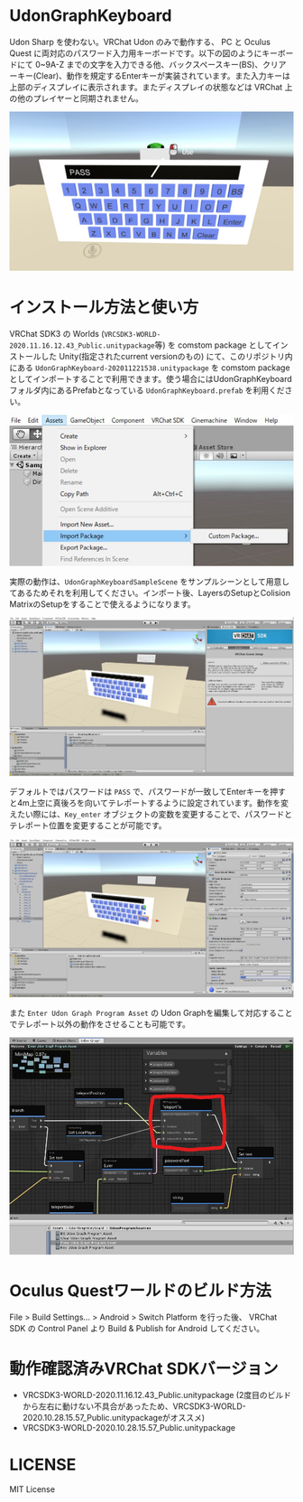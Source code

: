 # UdonGraphKeyboard
Udon Sharp を使わない。VRChat Udon のみで動作する、 PC と Oculus Quest に両対応のパスワード入力用キーボードです。以下の図のようにキーボードにて 0~9A-Z までの文字を入力できる他、バックスペースキー(BS)、クリアーキー(Clear)、動作を規定するEnterキーが実装されています。また入力キーは上部のディスプレイに表示されます。またディスプレイの状態などは VRChat 上の他のプレイヤーと同期されません。

![動作イメージ](./images/0.jpg)

# インストール方法と使い方
VRChat SDK3 の Worlds (`VRCSDK3-WORLD-2020.11.16.12.43_Public.unitypackage`等) を comstom package としてインストールした Unity(指定されたcurrent versionのもの) にて、このリポジトリ内にある `UdonGraphKeyboard-202011221538.unitypackage` を comstom package としてインポートすることで利用できます。使う場合にはUdonGraphKeyboardフォルダ内にあるPrefabとなっている `UdonGraphKeyboard.prefab` を利用ください。

![インポート](./images/1.jpg)


実際の動作は、`UdonGraphKeyboardSampleScene` をサンプルシーンとして用意してあるためそれを利用してください。インポート後、LayersのSetupとColision MatrixのSetupをすることで使えるようになります。

![インポート後](./images/2.jpg)

デフォルトではパスワードは `PASS` で、パスワードが一致してEnterキーを押すと4m上空に真後ろを向いてテレポートするように設定されています。動作を変えたい際には、`Key_enter` オブジェクトの変数を変更することで、パスワードとテレポート位置を変更することが可能です。

![パスワード変更](./images/3.jpg)

また `Enter Udon Graph Program Asset` の Udon Graphを編集して対応することでテレポート以外の動作をさせることも可能です。

![Udon Graph](./images/4.jpg)

# Oculus Questワールドのビルド方法
File > Build Settings... > Android > Switch Platform を行った後、 VRChat SDK の Control Panel より Build & Publish for Android してください。

# 動作確認済みVRChat SDKバージョン

- VRCSDK3-WORLD-2020.11.16.12.43_Public.unitypackage (2度目のビルドから左右に動けない不具合があったため、VRCSDK3-WORLD-2020.10.28.15.57_Public.unitypackageがオススメ)
- VRCSDK3-WORLD-2020.10.28.15.57_Public.unitypackage

# LICENSE
MIT License


